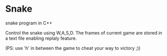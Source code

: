Snake
=====

snake program in C++

Control the snake using W,A,S,D.
The frames of current game are stored in a text file enabling replaly feature.

(PS: use 'h' in between the game to cheat your way to victory ;))
